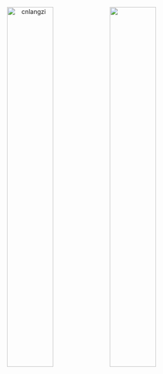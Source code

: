 

<!--
### Hi there 👋
**cnlangzi/cnlangzi** is a ✨ _special_ ✨ repository because its `README.md` (this file) appears on your GitHub profile.

Here are some ideas to get you started:

- 🔭 I’m currently working on ...
- 🌱 I’m currently learning ...
- 👯 I’m looking to collaborate on ...
- 🤔 I’m looking for help with ...
- 💬 Ask me about ...
- 📫 How to reach me: ...
- 😄 Pronouns: ...
- ⚡ Fun fact: ...
-->

<p align="center">
  <img width="46%" src="https://github-readme-stats.vercel.app/api?username=cnlangzi&show_icons=true&theme=vue-dark" alt="cnlangzi" />
  <img width="46%" src="https://github-readme-streak-stats.herokuapp.com/?user=cnlangzi&theme=vue-dark" />
</p>
<!--
<p align="center">
  <img  src="https://github-readme-stats.vercel.app/api/top-langs/?username=cnlangzi&layout=compact&theme=vue-dark"/>
</p>
-->
